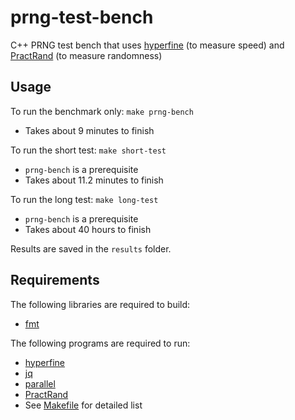 # prng-test-bench

C++ PRNG test bench that uses [hyperfine](https://github.com/sharkdp/hyperfine) (to measure speed) and [PractRand](https://github.com/planet36/PractRand) (to measure randomness)

## Usage

To run the benchmark only: `make prng-bench`
* Takes about 9 minutes to finish

To run the short test: `make short-test`
* `prng-bench` is a prerequisite
* Takes about 11.2 minutes to finish

To run the long test: `make long-test`
* `prng-bench` is a prerequisite
* Takes about 40 hours to finish

Results are saved in the `results` folder.

## Requirements

The following libraries are required to build:
- [fmt](https://github.com/fmtlib/fmt)

The following programs are required to run:
- [hyperfine](https://github.com/sharkdp/hyperfine)
- [jq](https://github.com/jqlang/jq)
- [parallel](https://www.gnu.org/software/parallel/)
- [PractRand](https://github.com/planet36/PractRand)
- See [Makefile](Makefile) for detailed list
